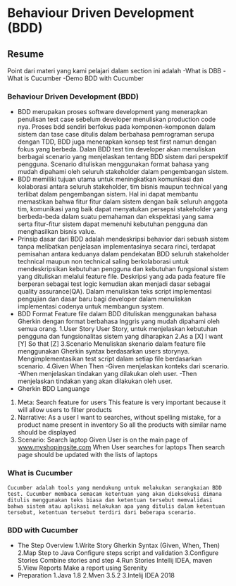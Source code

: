 # Behaviour Driven Development (BDD)
## Resume
Point dari materi yang kami pelajari dalam section ini adalah 
-What is DBB
-What is Cucumber
-Demo BDD with Cucumber
### Behaviour Driven Development (BDD)
- BDD merupakan proses software development yang menerapkan penulisan test case sebelum developer menuliskan production code nya. Proses bdd sendiri berfokus pada komponen-komponen dalam sistem dan tase case ditulis dalam berbahasa pemrograman serupa dengan TDD, BDD juga menerapkan konsep test first namun dengan fokus yang berbeda. Dalan BDD test tim developer akan menuliskan berbagai scenario yang menjelaskan tentang BDD sistem dari perspektif pengguna.  Scenario dituliskan menggunakan format bahasa yang mudah dipahami oleh seluruh stakeholder dalam pengembangan sistem.
- BDD memiliki tujuan utama untuk meningkatkan komunikasi dan kolaborasi antara seluruh stakeholder, tim bisnis maupun technical yang terlibat dalam pengembangan sistem. Hal ini dapat membantu memastikan bahwa fitur fitur dalam sistem dengan baik seluruh anggota tim, komunikasi yang baik dapat menyatukan persepsi stakeholder yang berbeda-beda dalam suatu pemahaman dan ekspektasi yang sama serta fitur-fitur sistem dapat memenuhi kebutuhan pengguna dan menghasilkan bisnis value.
- Prinsip dasar dari BDD adalah mendeskripsi behavior dari sebuah sistem tanpa melibatkan penjelasan implementasinya secara rinci, terdapat pemisahan antara keduanya dalam pendekatan BDD seluruh stakeholder technical maupun non technical saling berkolaborasi untuk mendeskripsikan kebutuhan pengguna dan kebutuhan fungsional sistem yang dituliskan melalui feature file. Deskripsi yang ada pada feature file berperan sebagai test logic kemudian akan menjadi dasar sebagai quality assurance(QA). Dalam menuliskan teks script implementasi pengujian dan dasar baru bagi developer dalam menuliskan implementasi codenya untuk membangun system.
- BDD Format
Feature file dalam BDD dituliskan menggunakan bahasa Gherkin dengan format berbahasa Inggris yang mudah dipahami oleh semua orang.
1.User Story
User Story, untuk menjelaskan kebutuhan pengguna dan fungsionalitas sistem yang diharapkan
2.As a [X] I want [Y] So that [Z]
3.Scenario
Menuliskan skenario dalam feature file menggunakan Gherkin syntax berdasarkan users storynya. Mengimplementasikan test script dalam setiap file berdasarkan scenario.
4.Given When Then
-Given menjelaskan konteks dari scenario.
-When menjelaskan tindakan yang dilakukan oleh user.
-Then menjelaskan tindakan yang akan dilakukan oleh user.
- Gherkin BDD Languange
1. Meta: Search feature for users 
This feature is very important because it will allow users to filter products 
2. Narrative: As a user 
I want to searches, without spelling mistake, for a product name present in inventory So all the products with similar name should be displayed 
3. Scenario: Search laptop 
Given User is on the main page of www.myshopingsite.com When User searches for laptops Then search page should be updated with the lists of laptops
### What is Cucumber
	Cucumber adalah tools yang mendukung untuk melakukan serangkaian BDD test. Cucumber membaca semacam ketentuan yang akan dieksekusi dimana ditulis menggunakan teks biasa dan ketentuan tersebut memvalidasi bahwa sistem atau aplikasi melakukan apa yang ditulis dalam ketentuan tersebut, ketentuan tersebut terdiri dari beberapa scenario.
### BDD with Cucumber
- The Step Overview
1.Write Story
Gherkin Syntax (Given, When, Then)
2.Map Step to Java
Configure steps script and validation
3.Configure Stories
Combine stories and step
4.Run Stories
Intellij IDEA, maven
5.View Reports
Make a report using Serenity
- Preparation
1.Java 1.8
2.Mven 3.5.2
3.Intelij IDEA 2018
